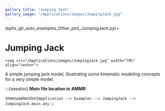 ```yaml
---
gallery_title: "Jumping Jack"
gallery_image: "/Applications/images/JumpingJack.jpg"
---
```


(sphx_glr_auto_examples_Other_plot_JumpingJack.py)=

# Jumping Jack


````{sidebar}
<img src="/Applications/images/JumpingJack.jpg" width="70%" align="center">
````

A simple jumping jack model, illustrating some kinematic modeling concepts for a very simple model.



:::{seealso}
**Main file location in AMMR:**

{menuselection}`Application --> Examples --> JumpingJack -->
JumpingJack.main.any`
:::
